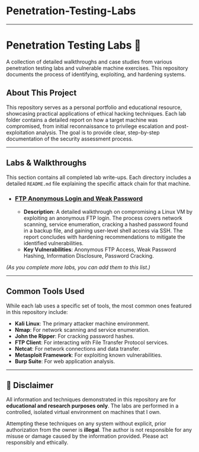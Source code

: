 # Penetration-Testing-Labs


-----

# Penetration Testing Labs 🧪

A collection of detailed walkthroughs and case studies from various penetration testing labs and vulnerable machine exercises. This repository documents the process of identifying, exploiting, and hardening systems.

## About This Project

This repository serves as a personal portfolio and educational resource, showcasing practical applications of ethical hacking techniques. Each lab folder contains a detailed report on how a target machine was compromised, from initial reconnaissance to privilege escalation and post-exploitation analysis. The goal is to provide clear, step-by-step documentation of the security assessment process.

-----

## Labs & Walkthroughs

This section contains all completed lab write-ups. Each directory includes a detailed `README.md` file explaining the specific attack chain for that machine.

  * ### [FTP Anonymous Login and Weak Password](https://github.com/maisamnoyan/Penetration-Testing-Labs/blob/main/FTP%20Anonymous%20Login%20and%20Weak%20Password.pdf)
      * **Description**: A detailed walkthrough on compromising a Linux VM by exploiting an anonymous FTP login. The process covers network scanning, service enumeration, cracking a hashed password found in a backup file, and gaining user-level shell access via SSH. The report concludes with hardening recommendations to mitigate the identified vulnerabilities.
      * **Key Vulnerabilities**: Anonymous FTP Access, Weak Password Hashing, Information Disclosure, Password Cracking.

*(As you complete more labs, you can add them to this list.)*

-----

## Common Tools Used

While each lab uses a specific set of tools, the most common ones featured in this repository include:

  * **Kali Linux**: The primary attacker machine environment.
  * **Nmap**: For network scanning and service enumeration.
  * **John the Ripper**: For cracking password hashes.
  * **FTP Client**: For interacting with File Transfer Protocol services.
  * **Netcat**: For network connections and data transfer.
  * **Metasploit Framework**: For exploiting known vulnerabilities.
  * **Burp Suite**: For web application analysis.

-----

## 📜 Disclaimer

All information and techniques demonstrated in this repository are for **educational and research purposes only**. The labs are performed in a controlled, isolated virtual environment on machines that I own.

Attempting these techniques on any system without explicit, prior authorization from the owner is **illegal**. The author is not responsible for any misuse or damage caused by the information provided. Please act responsibly and ethically.
